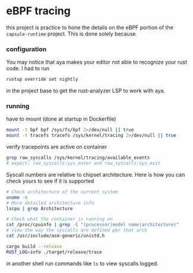 # eBPF tracing

this project is practice to hone the details on the eBPF
portion of the `capsule-runtime` project. This is done
solely because

### configuration

You may notice that aya makes your editor
not able to recognize your rust code. I
had to run

```bash
rustup override set nightly
```

in the project base to get the
rust-analyzer LSP to work with aya.

### running

have to mount (done at startup in Dockerfile)

```bash
mount -t bpf bpf /sys/fs/bpf 2>/dev/null || true
mount -t tracefs tracefs /sys/kernel/tracing 2>/dev/null || true
```

verify tracepoints are active on container

```bash
grep raw_syscalls /sys/kernel/tracing/available_events
# expect: raw_syscalls:sys_enter and raw_syscalls:sys_exit
```

Syscall numbers are relative to chipset architecture.
Here is how you can check yours to see if it is supported

```bash
# Check architecture of the current system
uname -m
# More detailed architecture info
lscpu | grep Architecture

# Check what the container is running on
cat /proc/cpuinfo | grep -E "(processor|model name|architecture)"
# view the way the syscalls are defined per that arch
cat /usr/include/asm-generic/unistd.h
```

```bash
cargo build --release
RUST_LOG=info ./target/release/trace
```

in another shell run commands like `ls` to view syscalls logged.
